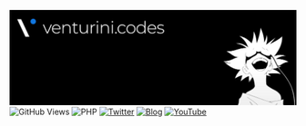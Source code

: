 [![Thomas Ventuirni - venturini.codes](./images/header.jpeg)](https://thomasventurini.com)
![GitHub Views](https://komarev.com/ghpvc/?username=tjventurini&color=lightgray)
![PHP](https://img.shields.io/badge/PHP-Professional-lightgray?logo=php)
[![Twitter](https://img.shields.io/badge/Twitter-Follow%20me-lightgray?logo=twitter)](https://thomasventurini.com)
[![Blog](https://img.shields.io/badge/Blog-Follow%20me-lightgray)](https://thomasventurini.com)
[![YouTube](https://img.shields.io/badge/YouTube-Follow%20me-lightgray?logo=youtube)](https://www.youtube.com/channel/UChUOhfzTGv3vE6B9tJ6g9Eg)